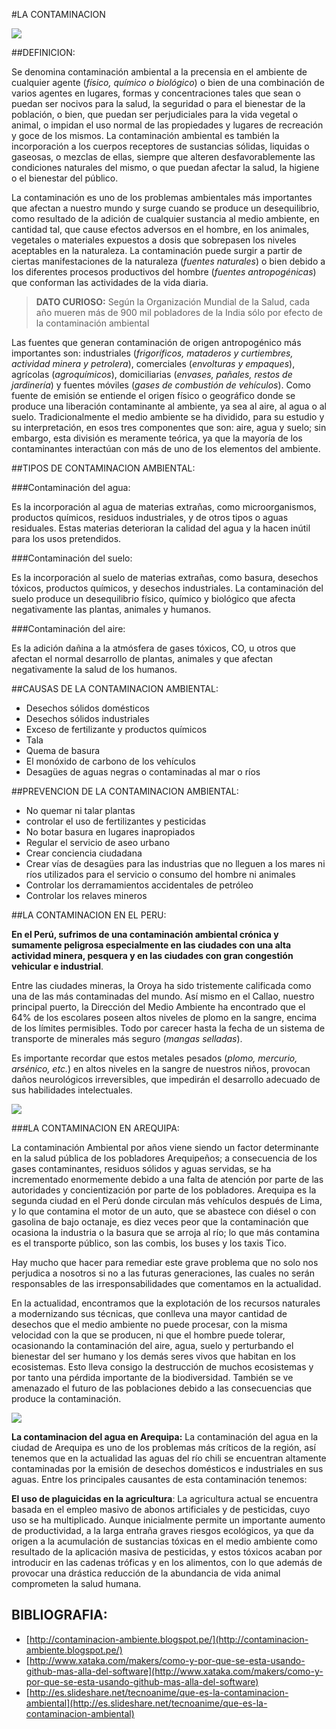 #LA CONTAMINACION

![](https://encrypted-tbn0.gstatic.com/images?q=tbn:ANd9GcRnC1Frk7mkB6gKwbRNeHHfuP3Mt8UeHHsNiPf0jLBJKOU3fikOZA)

##DEFINICION:

Se denomina contaminación ambiental a la precensia en el ambiente de cualquier agente (*físico, químico o biológico*) o bien de una combinación de varios agentes en lugares, formas y concentraciones tales que sean o puedan ser nocivos para la salud, la seguridad o para el bienestar de la población, o bien, que puedan ser perjudiciales para la vida vegetal o animal, o impidan el uso normal de las propiedades y lugares de recreación y goce de los mismos. La contaminación ambiental es también la incorporación a los cuerpos receptores de sustancias sólidas, liquidas o gaseosas, o mezclas de ellas, siempre que alteren desfavorablemente las condiciones naturales del mismo, o que puedan afectar la salud, la higiene o el bienestar del público.

La contaminación es uno de los problemas ambientales más importantes que afectan a nuestro mundo y surge cuando se produce un desequilibrio, como resultado de la adición de cualquier sustancia al medio ambiente, en cantidad tal, que cause efectos adversos en el hombre, en los animales, vegetales o materiales expuestos a dosis que sobrepasen los niveles aceptables en la naturaleza.
La contaminación puede surgir a partir de ciertas manifestaciones de la naturaleza (*fuentes naturales*) o bien debido a los diferentes procesos productivos del hombre (*fuentes antropogénicas*) que conforman las actividades de la vida diaria.

>**DATO CURIOSO:**
>Según la Organización Mundial de la Salud, cada año mueren más de 900 mil pobladores de la India sólo por efecto de la contaminación ambiental

Las fuentes que generan contaminación de origen antropogénico más importantes son: industriales (*frigoríficos, mataderos y curtiembres, actividad minera y petrolera*), comerciales (*envolturas y empaques*), agrícolas (*agroquímicos*), domiciliarias (*envases, pañales, restos de jardinería*) y fuentes móviles (*gases de combustión de vehículos*). Como fuente de emisión se entiende el origen físico o geográfico donde se produce una liberación contaminante al ambiente, ya sea al aire, al agua o al suelo. Tradicionalmente el medio ambiente se ha dividido, para su estudio y su interpretación, en esos tres componentes que son: aire, agua y suelo; sin embargo, esta división es meramente teórica, ya que la mayoría de los contaminantes interactúan con más de uno de los elementos del ambiente.

##TIPOS DE CONTAMINACION AMBIENTAL:

###Contaminación del agua: 

Es la incorporación al agua de materias extrañas, como microorganismos, productos químicos, residuos industriales, y de otros tipos o aguas residuales. Estas materias deterioran la calidad del agua y la hacen inútil para los usos pretendidos.

###Contaminación del suelo: 

Es la incorporación al suelo de materias extrañas, como basura, desechos tóxicos, productos químicos, y desechos industriales. La contaminación del suelo produce un desequilibrio físico, químico y biológico que afecta negativamente las plantas, animales y humanos.

###Contaminación del aire: 

Es la adición dañina a la atmósfera de gases tóxicos, CO, u otros que afectan el normal desarrollo de plantas, animales y que afectan negativamente la salud de los humanos.

##CAUSAS DE LA CONTAMINACION AMBIENTAL:

- Desechos sólidos domésticos
- Desechos sólidos industriales
- Exceso de fertilizante y productos químicos
- Tala
- Quema de basura
- El monóxido de carbono de los vehículos
- Desagües de aguas negras o contaminadas al mar o ríos

##PREVENCION DE LA CONTAMINACION AMBIENTAL:

- No quemar ni talar plantas
- controlar el uso de fertilizantes y pesticidas
- No botar basura en lugares inapropiados
- Regular el servicio de aseo urbano
- Crear conciencia ciudadana
- Crear vías de desagües para las industrias que no lleguen a los mares ni ríos utilizados para el servicio o consumo del hombre ni animales
- Controlar los derramamientos accidentales de petróleo
- Controlar los relaves mineros

##LA CONTAMINACION EN EL PERU:

**En el Perú, sufrimos de una contaminación ambiental crónica y sumamente peligrosa especialmente en las ciudades con una alta actividad minera, pesquera y en las ciudades con gran congestión vehicular e industrial**.

Entre las ciudades mineras, la Oroya ha sido tristemente calificada como una de las más contaminadas del mundo. Así mismo en el Callao, nuestro principal puerto, la Dirección del Medio Ambiente ha encontrado que el 64% de los escolares poseen altos niveles de plomo en la sangre, encima de los límites permisibles. Todo por carecer hasta la fecha de un sistema de transporte de minerales más seguro (*mangas selladas*).

Es importante recordar que estos metales pesados (*plomo, mercurio, arsénico, etc.*) en altos niveles en la sangre de nuestros niños, provocan daños neurológicos irreversibles, que impedirán el desarrollo adecuado de sus habilidades intelectuales.

![](http://cde.peru.com/ovejanegra/uploads/2012/05/IMG_2874.jpg)

###LA CONTAMINACION EN AREQUIPA:

La contaminación Ambiental por años viene siendo un factor determinante en la salud pública de los pobladores Arequipeños; a consecuencia de los gases contaminantes, residuos sólidos y aguas servidas, se ha incrementado enormemente debido a una falta de atención por parte de las autoridades y concientización por parte de los pobladores. Arequipa es la segunda ciudad en el Perú donde circulan más vehículos después de Lima, y lo que contamina el motor de un auto, que se abastece con diésel o con gasolina de bajo octanaje, es diez veces peor que la contaminación que ocasiona la industria o la basura que se arroja al río; lo que más contamina es el transporte público, son las combis, los buses y los taxis Tico.

Hay mucho que hacer para remediar este grave problema que no solo nos perjudica a nosotros si no a las futuras generaciones, las cuales no serán responsables de las irresponsabilidades que comentamos en la actualidad.

En la actualidad, encontramos que la explotación de los recursos naturales a modernizando sus técnicas, que conlleva una mayor cantidad de desechos que el medio ambiente no puede procesar, con la misma velocidad con la que se producen, ni que el hombre puede tolerar, ocasionando la contaminación del aire, agua, suelo y perturbando el bienestar del ser humano y los demás seres vivos que habitan en los ecosistemas. Esto lleva consigo la destrucción de muchos ecosistemas y por tanto una pérdida importante de la biodiversidad. También se ve amenazado el futuro de las poblaciones debido a las consecuencias que produce la contaminación.

![](http://static.panoramio.com/photos/original/61834799.jpg)

  **La contaminacion del agua en Arequipa:** La contaminación del agua en la ciudad de Arequipa es uno de los problemas más críticos de la región, así tenemos que en la actualidad las aguas del río chili se encuentran altamente contaminadas por la emisión de desechos domésticos e industriales en sus aguas. Entre los principales causantes de esta contaminación tenemos:

  **El uso de plaguicidas en la agricultura**: La agricultura actual se encuentra basada en el empleo masivo de abonos artificiales y de pesticidas, cuyo uso se ha multiplicado. Aunque inicialmente permite un importante aumento de productividad, a la larga entraña graves riesgos ecológicos, ya que da origen a la acumulación de sustancias tóxicas en el medio ambiente como resultado de la aplicación masiva de pesticidas, y estos tóxicos acaban por introducir en las cadenas tróficas y en los alimentos, con lo que además de provocar una drástica reducción de la abundancia de vida animal comprometen la salud humana.


## BIBLIOGRAFIA:
- [http://contaminacion-ambiente.blogspot.pe/](http://contaminacion-ambiente.blogspot.pe/)
- [http://www.xataka.com/makers/como-y-por-que-se-esta-usando-github-mas-alla-del-software](http://www.xataka.com/makers/como-y-por-que-se-esta-usando-github-mas-alla-del-software)
- [http://es.slideshare.net/tecnoanime/que-es-la-contaminacion-ambiental](http://es.slideshare.net/tecnoanime/que-es-la-contaminacion-ambiental)
